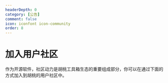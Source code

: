 ```yaml
---
headerDepth: 0
category: [公告]
comment: false
icon: iconfont icon-community
order: 8
---
```


# 加入用户社区

作为开源软件，社区动力是胡桃工具箱生态的重要组成部分，你可以在通过下面的方式加入到胡桃的用户社区中。

<div class="vp-card-container">
  <VPCard
    title="Discord"
    desc="Yb8bykaUKp"
    logo="/images/202312/discord.svg"
    link="https://discord.gg/Yb8bykaUKp"
    background="rgba(88, 101, 242, 0.15)"
  />
  <VPCard
    title="胡桃 QQ 用户群"
    desc="567908135"
    logo="/images/202312/tencent.svg"
    link="https://qm.qq.com/q/WJKykrY9W"
    background="rgba(228, 0, 54, 0.15)"
  />
  <VPCard
    title="胡桃 QQ 公告群"
    desc="仅用于发布公告，适合习惯潜水而不希望错误重要消息的用户"
    logo="/images/202312/tencent.svg"
    link="http://qm.qq.com/cgi-bin/qm/qr?_wv=1027&k=uxqsxPJPB_jOVbMFOzZv5LcDyIF2HAiu&authKey=Deo2c2ZhmqSAQ%2BGUL0ItD7bYtYG5blYxQor25BXoCcaCGllZYtZ4eDNwZ3yZz8gH&noverify=0&group_code=531960040"
    background="rgba(245, 158, 0, 0.15)"
  />
  <VPCard
    title="GitHub Discussion"
    desc="Snap Hutao 代码库讨论版块始终开放"
    logo="/images/202312/github-mark.svg"
    link="https://github.com/DGP-Studio/Snap.Hutao/discussions"
    background="rgba(155, 233, 168, 0.15)"
  />
</div>
